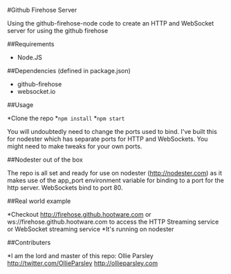 #Github Firehose Server

Using the github-firehose-node code to create an HTTP and WebSocket server for using the github firehose

##Requirements

* Node.JS

##Dependencies (defined in package.json)

* github-firehose
* websocket.io

##Usage

*Clone the repo
*`npm install`
*`npm start`

You will undoubtedly need to change the ports used to bind. I've built this for nodester which has separate ports for HTTP and WebSockets. You might need to make tweaks for your own ports.

##Nodester out of the box

The repo is all set and ready for use on nodester (http://nodester.com) as it makes use of the app_port environment variable for binding to a port for the http server. WebSockets bind to port 80.

##Real world example

*Checkout http://firehose.github.hootware.com or ws://firehose.github.hootware.com to access the HTTP Streaming service or WebSocket streaming service
*It's running on nodester

##Contributers

*I am the lord and master of this repo: Ollie Parsley http://twitter.com/OllieParsley http://ollieparsley.com
